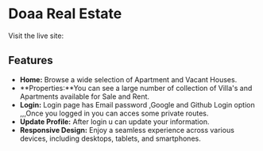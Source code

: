 # Doaa Real Estate

Visit the live site: 

## Features 

- **Home:** Browse a wide selection of Apartment and Vacant Houses.
- **Properties:**You can see a large number of collection of Villa's and Apartments available for Sale and Rent.
- **Login:** Login page has Email password ,Google and Github Login option ,,,Once you logged in you can acces some private routes.
- **Update Profile:** After login u can update your information.
- **Responsive Design:** Enjoy a seamless experience across various devices, including desktops, tablets, and smartphones.

